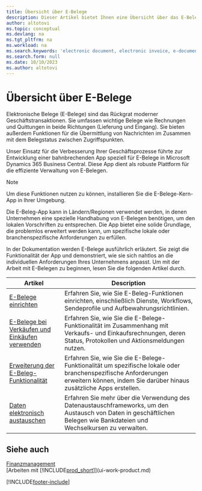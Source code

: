 ```yaml
---
title: Übersicht über E-Belege
description: Dieser Artikel bietet Ihnen eine Übersicht über das E-Beleg-Modul.
author: altotovi
ms.topic: conceptual
ms.devlang: na
ms.tgt_pltfrm: na
ms.workload: na
ms.search.keywords: 'electronic document, electronic invoice, e-document, e-invoice'
ms.search.form: null
ms.date: 10/10/2023
ms.author: altotovi
---
```


# <a name="e-documents-overview"></a>Übersicht über E-Belege

Elektronische Belege (E-Belege) sind das Rückgrat moderner Geschäftstransaktionen. Sie umfassen wichtige Belege wie Rechnungen und Quittungen in beide Richtungen (Lieferung und Eingang). Sie bieten außerdem Funktionen für die Übermittlung von Nachrichten im Zusammen mit dem Belegstatus zwischen Zugriffspunkten.

Unser Einsatz für die Verbesserung Ihrer Geschäftsprozesse führte zur Entwicklung einer bahnbrechenden App speziell für E-Belege in Microsoft Dynamics 365 Business Central. Diese App dient als robuste Plattform für die effiziente Verwaltung von E-Belegen.

> [!NOTE]
> Um diese Funktionen nutzen zu können, installieren Sie die E-Belege-Kern-App in Ihrer Umgebung.

Die E-Beleg-App kann in Ländern/Regionen verwendet werden, in denen Unternehmen eine spezielle Handhabung von E-Belegen benötigen, um den lokalen Vorschriften zu entsprechen. Die App bietet eine solide Grundlage, die problemlos erweitert werden kann, um spezifische lokale oder branchenspezifische Anforderungen zu erfüllen.

In der Dokumentation werden E-Belege ausführlich erläutert. Sie zeigt die Funktionalität der App und demonstriert, wie sie sich nahtlos an die individuellen Anforderungen Ihres Unternehmens anpasst. Um mit der Arbeit mit E-Belegen zu beginnen, lesen Sie die folgenden Artikel durch.

| Artikel | Description | 
|---------|-------------|
| [E-Belege einrichten](finance-how-setup-edocuments.md) | Erfahren Sie, wie Sie E-Beleg-Funktionen einrichten, einschließlich Dienste, Workflows, Sendeprofile und Aufbewahrungsrichtlinien. |
| [E-Belege bei Verkäufen und Einkäufen verwenden](finance-how-use-edocuments.md) | Erfahren Sie, wie Sie die E-Belege-Funktionalität im Zusammenhang mit Verkaufs- und Einkaufsrechnungen, deren Status, Protokollen und Aktionsmeldungen nutzen.| 
| [Erweiterung der E-Beleg-Funktionalität](/dynamics365/business-central/dev-itpro/developer/devenv-extend-edocuments) | Erfahren Sie, wie Sie die E-Belege-Funktionalität um spezifische lokale oder branchenspezifische Anforderungen erweitern können, indem Sie darüber hinaus zusätzliche Apps erstellen. |
| [Daten elektronisch austauschen](across-data-exchange.md) | Erfahren Sie mehr über die Verwendung des Datenaustauschframeworks, um den Austausch von Daten in geschäftlichen Belegen wie Bankdateien und Wechselkursen zu verwalten. | 

## <a name="see-also"></a>Siehe auch

[Finanzmanagement](finance.md)  
[Arbeiten mit [!INCLUDE[prod_short](includes/prod_short.md)]](ui-work-product.md)

[!INCLUDE[footer-include](includes/footer-banner.md)]
